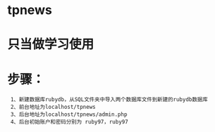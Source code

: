 
# tpnews
# 只当做学习使用
# 步骤：
     1、新建数据库rubydb，从SQL文件夹中导入两个数据库文件到新建的rubydb数据库
     2、前台地址为localhost/tpnews
     3、后台地址为localhost/tpnews/admin.php
     4、后台初始账户和密码分别为 ruby97，ruby97
     
